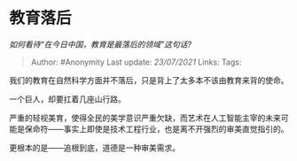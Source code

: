 # 教育落后
*如何看待“在今日中国，教育是最落后的领域”这句话?*

> Author: #Anonymity
> Last update: *23/07/2021*
> Links:
> Tags:

我们的教育在自然科学方面并不落后，只是背上了太多本不该由教育来背的使命。

一个巨人，却要扛着几座山行路。

严重的轻视美育，使得全民的美学意识严重欠缺，而艺术在人工智能主宰的未来可能是保命符——事实上即使是技术工程行业，也是离不开强烈的审美直觉指引的。

更根本的是——追根到底，道德是一种审美需求。

